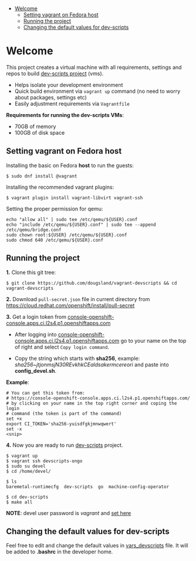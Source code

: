 - [Welcome](#welcome)
  * [Setting vagrant on Fedora host](#setting-vagrant-on-fedora-host)
  * [Running the project](#running-the-project)
  * [Changing the default values for dev-scripts](#changing-the-default-values-for-dev-scripts)

# Welcome

This project creates a virtual machine with all requirements, settings and repos to build [dev-scripts project](https://github.com/openshift-metal3/dev-scripts) (vms).

- Helps isolate your development environment
- Quick build environment via `vagrant up` command (no need to worry about packages, settings etc)
- Easily adjustment requirements via `Vagrantfile`

**Requirements for running the dev-scripts VMs**:

- 70GB of memory
- 100GB of disk space

## Setting vagrant on Fedora host
Installing the basic on Fedora **host** to run the guests:

```
$ sudo dnf install @vagrant
```

Installing the recommended vagrant plugins:

```
$ vagrant plugin install vagrant-libvirt vagrant-ssh
```

Setting the proper permission for qemu:
```
echo "allow all" | sudo tee /etc/qemu/${USER}.conf
echo "include /etc/qemu/${USER}.conf" | sudo tee --append /etc/qemu/bridge.conf
sudo chown root:${USER} /etc/qemu/${USER}.conf
sudo chmod 640 /etc/qemu/${USER}.conf
```

## Running the project

**1.** Clone this git tree:
```
$ git clone https://github.com/dougsland/vagrant-devscripts && cd vagrant-devscripts
```

**2.** Download `pull-secret.json` file in current directory from https://cloud.redhat.com/openshift/install/pull-secret


**3.** Get a login token from [console-openshift-console.apps.ci.l2s4.p1.openshiftapps.com](console-openshift-console.apps.ci.l2s4.p1.openshiftapps.com)
- After logging into [console-openshift-console.apps.ci.l2s4.p1.openshiftapps.com](console-openshift-console.apps.ci.l2s4.p1.openshiftapps.com) go to your name on the top of right
and select `Copy login command`.  

- Copy the string which starts with **sha256**, example: *sha256~jtjonmsjN30REvkhkCEaldsakermcereori* and paste into **config_devel.sh**.

**Example**:
```
# You can get this token from:  
# https://console-openshift-console.apps.ci.l2s4.p1.openshiftapps.com/
# by clicking on your name in the top right corner and coping the login
# command (the token is part of the command)
set +x
export CI_TOKEN='sha256-yuisdfgkjmnwqwert'
set -x
<snip>
```

**4.** Now you are ready to run [dev-scripts](https://github.com/openshift-metal3/dev-scripts) project.
```
$ vagrant up
$ vagrant ssh devscripts-ongo
$ sudo su devel
$ cd /home/devel/

$ ls
baremetal-runtimecfg  dev-scripts  go  machine-config-operator 

$ cd dev-scripts
$ make all
```
**NOTE**: devel user password is *vagrant* and [set here](https://github.com/dougsland/vagrant-devscripts/blob/3fd5750389a1e60300d3983f31cdff038822c6a9/Vagrantfile#L12) 

## Changing the default values for dev-scripts
Feel free to edit and change the default values in [vars_devscripts](https://github.com/dougsland/vagrant-devscripts/blob/ca3e7cb29c2e453a340095882281480fe3cd35fe/vars_devscripts#L1) file. It will be added to **.bashrc** in the developer home.
